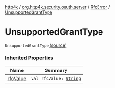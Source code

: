 [http4k](../../index.md) / [org.http4k.security.oauth.server](../index.md) / [RfcError](index.md) / [UnsupportedGrantType](./-unsupported-grant-type.md)

# UnsupportedGrantType

`UnsupportedGrantType` [(source)](https://github.com/http4k/http4k/blob/master/http4k-security-oauth/src/main/kotlin/org/http4k/security/oauth/server/OAuthError.kt#L13)

### Inherited Properties

| Name | Summary |
|---|---|
| [rfcValue](rfc-value.md) | `val rfcValue: `[`String`](https://kotlinlang.org/api/latest/jvm/stdlib/kotlin/-string/index.html) |
